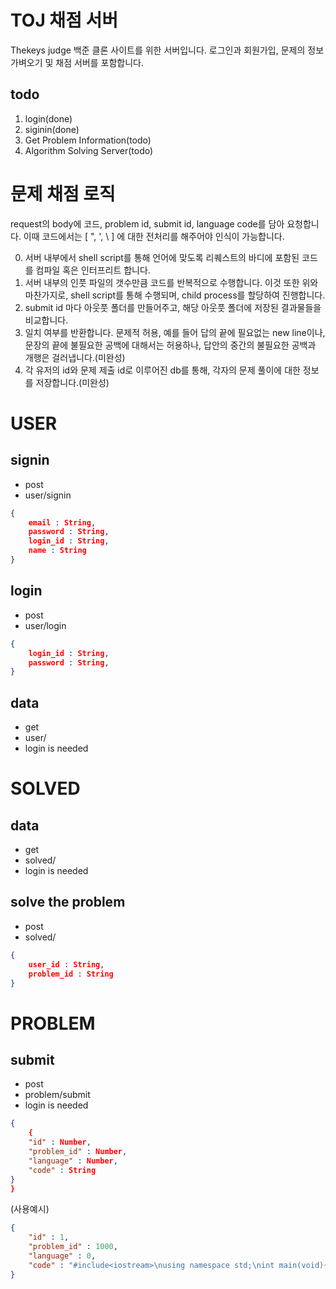 # TOJ 채점 서버
Thekeys judge 백준 클론 사이트를 위한 서버입니다. 로그인과 회원가입, 문제의 정보 가벼오기 및 채점 서버를 포함합니다.

## todo
1. login(done)
2. siginin(done)
3. Get Problem Information(todo)
4. Algorithm Solving Server(todo)

# 문제 채점 로직
request의 body에 코드, problem id, submit id, language code를 담아 요청합니다. 이때 코드에서는 [ ", ', \\ ] 에 대한 전처리를 해주어야 인식이 가능합니다. <br>

0. 서버 내부에서 shell script를 통해 언어에 맞도록 리퀘스트의 바디에 포함된 코드를 컴파일 혹은 인터프리트 합니다.<br>
1. 서버 내부의 인풋 파일의 갯수만큼 코드를 반복적으로 수행합니다. 이것 또한 위와 마찬가지로, shell script를 통해 수행되며, child process를 할당하여 진행합니다. <br>
2. submit id 마다 아웃풋 폴더를 만들어주고, 해당 아웃풋 폴더에 저장된 결과물들을 비교합니다.<br>
3. 일치 여부를 반환합니다. 문제적 허용, 예를 들어 답의 끝에 필요없는 new line이나, 문장의 끝에 불필요한 공백에 대해서는 허용하나, 답안의 중간의 불필요한 공백과 개행은 걸러냅니다.(미완성) <br>
4. 각 유저의 id와 문제 제출 id로 이루어진 db를 통해, 각자의 문제 풀이에 대한 정보를 저장합니다.(미완성)

# USER

## signin
- post
- user/signin
```json
{
    email : String,
    password : String,
    login_id : String,
    name : String
}
```

## login
- post
- user/login
```json
{
    login_id : String,
    password : String,
}
```

## data
- get
- user/
- login is needed

# SOLVED

## data 
- get
- solved/
- login is needed

## solve the problem
- post
- solved/ 
```json
{
    user_id : String,
    problem_id : String
}
```

# PROBLEM

## submit
- post
- problem/submit
- login is needed
```json
{
    {
    "id" : Number,
    "problem_id" : Number,
    "language" : Number,
    "code" : String
}
}
```
(사용예시)
```json
{
    "id" : 1,
    "problem_id" : 1000,
    "language" : 0,
    "code" : "#include<iostream>\nusing namespace std;\nint main(void){\n int a, b;\n cin>>a>>b;\ncout<<a+b<<endl;}\n"
}
```

